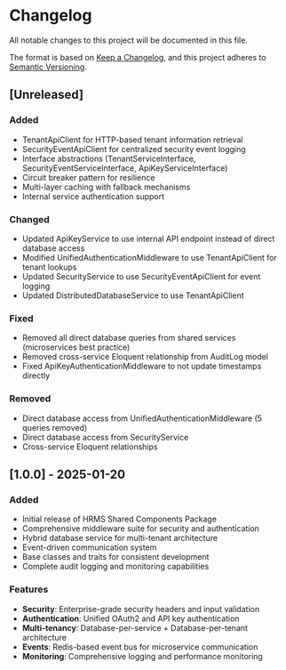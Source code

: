 # Changelog

All notable changes to this project will be documented in this file.

The format is based on [Keep a Changelog](https://keepachangelog.com/en/1.0.0/),
and this project adheres to [Semantic Versioning](https://semver.org/spec/v2.0.0.html).

## [Unreleased]

### Added
- TenantApiClient for HTTP-based tenant information retrieval
- SecurityEventApiClient for centralized security event logging
- Interface abstractions (TenantServiceInterface, SecurityEventServiceInterface, ApiKeyServiceInterface)
- Circuit breaker pattern for resilience
- Multi-layer caching with fallback mechanisms
- Internal service authentication support

### Changed
- Updated ApiKeyService to use internal API endpoint instead of direct database access
- Modified UnifiedAuthenticationMiddleware to use TenantApiClient for tenant lookups
- Updated SecurityService to use SecurityEventApiClient for event logging
- Updated DistributedDatabaseService to use TenantApiClient

### Fixed
- Removed all direct database queries from shared services (microservices best practice)
- Removed cross-service Eloquent relationship from AuditLog model
- Fixed ApiKeyAuthenticationMiddleware to not update timestamps directly

### Removed
- Direct database access from UnifiedAuthenticationMiddleware (5 queries removed)
- Direct database access from SecurityService
- Cross-service Eloquent relationships

## [1.0.0] - 2025-01-20

### Added
- Initial release of HRMS Shared Components Package
- Comprehensive middleware suite for security and authentication
- Hybrid database service for multi-tenant architecture
- Event-driven communication system
- Base classes and traits for consistent development
- Complete audit logging and monitoring capabilities

### Features
- **Security**: Enterprise-grade security headers and input validation
- **Authentication**: Unified OAuth2 and API key authentication
- **Multi-tenancy**: Database-per-service + Database-per-tenant architecture
- **Events**: Redis-based event bus for microservice communication
- **Monitoring**: Comprehensive logging and performance monitoring
